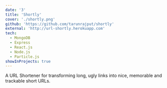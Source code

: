```yaml
---
date: '3'
title: 'Shortly'
cover: './shortly.png'
github: 'https://github.com/tarunrajput/shortly'
external: 'http://url-shortly.herokuapp.com'
tech:
  - MongoDB
  - Express
  - React.js
  - Node.js
  - Particle.js
showInProjects: true
---
```


A URL Shortener for transforming long, ugly links into nice, memorable and trackable short URLs.
